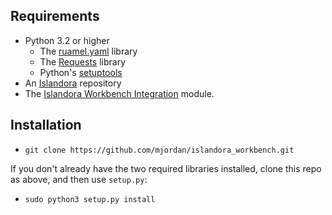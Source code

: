 ## Requirements

* Python 3.2 or higher
    * The [ruamel.yaml](https://yaml.readthedocs.io/en/latest/index.html) library
    * The [Requests](https://2.python-requests.org/en/master/) library
    * Python's [setuptools](https://pypi.org/project/setuptools/)
* An [Islandora](https://islandora.ca/) repository
* The [Islandora Workbench Integration](https://github.com/mjordan/islandora_workbench_integration) module.

## Installation

* `git clone https://github.com/mjordan/islandora_workbench.git`

If you don't already have the two required libraries installed, clone this repo as above, and then use `setup.py`:

* `sudo python3 setup.py install`

